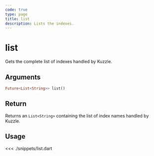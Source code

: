 ```yaml
---
code: true
type: page
title: list
description: Lists the indexes.
---
```


# list

Gets the complete list of indexes handled by Kuzzle.

## Arguments

```dart
Future<List<String>> list()
```

## Return

Returns an `List<String>` containing the list of index names handled by Kuzzle.

## Usage

<<< ./snippets/list.dart
